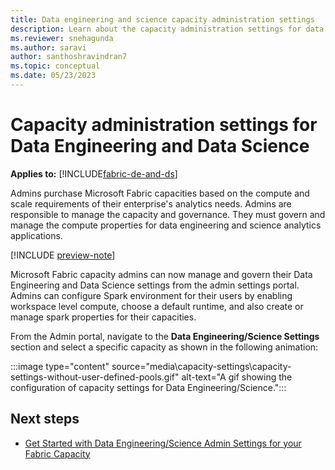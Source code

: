 ```yaml
---
title: Data engineering and science capacity administration settings
description: Learn about the capacity administration settings for data engineering and data science experiences.
ms.reviewer: snehagunda
ms.author: saravi
author: santhoshravindran7
ms.topic: conceptual
ms.date: 05/23/2023
---
```


# Capacity administration settings for Data Engineering and Data Science

**Applies to:** [!INCLUDE[fabric-de-and-ds](includes/fabric-de-ds.md)]

Admins purchase Microsoft Fabric capacities based on the compute and scale requirements of their enterprise's analytics needs. Admins are responsible to manage the capacity and governance. They must govern and manage the compute properties for data engineering and science analytics applications.

[!INCLUDE [preview-note](../includes/preview-note.md)]

Microsoft Fabric capacity admins can now manage and govern their Data Engineering and Data Science settings from the admin settings portal. Admins can configure Spark environment for their users by enabling workspace level compute, choose a default runtime, and also create or manage spark properties for their capacities.

From the Admin portal, navigate to the **Data Engineering/Science Settings** section and select a specific capacity as shown in the following animation:

:::image type="content" source="media\capacity-settings\capacity-settings-without-user-defined-pools.gif" alt-text="A gif showing the  configuration of capacity settings for Data Engineering/Science.":::

## Next steps

* [Get Started with Data Engineering/Science Admin Settings for your Fabric Capacity](capacity-settings-management.md)
